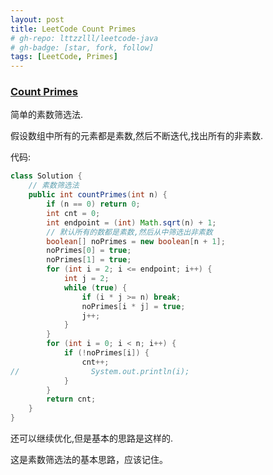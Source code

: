 ```yaml
---
layout: post
title: LeetCode Count Primes  
# gh-repo: lttzzlll/leetcode-java
# gh-badge: [star, fork, follow]
tags: [LeetCode, Primes]
---
```


### [Count Primes](https://leetcode.com/problems/count-primes/description/)

简单的素数筛选法.

假设数组中所有的元素都是素数,然后不断迭代,找出所有的非素数.

代码:

```Java
class Solution {
    // 素数筛选法
    public int countPrimes(int n) {
        if (n == 0) return 0;
        int cnt = 0;
        int endpoint = (int) Math.sqrt(n) + 1;
        // 默认所有的数都是素数,然后从中筛选出非素数
        boolean[] noPrimes = new boolean[n + 1];
        noPrimes[0] = true;
        noPrimes[1] = true;
        for (int i = 2; i <= endpoint; i++) {
            int j = 2;
            while (true) {
                if (i * j >= n) break;
                noPrimes[i * j] = true;
                j++;
            }
        }
        for (int i = 0; i < n; i++) {
            if (!noPrimes[i]) {
                cnt++;
//                System.out.println(i);
            }
        }
        return cnt;
    }
}
```

还可以继续优化,但是基本的思路是这样的.

这是素数筛选法的基本思路，应该记住。
